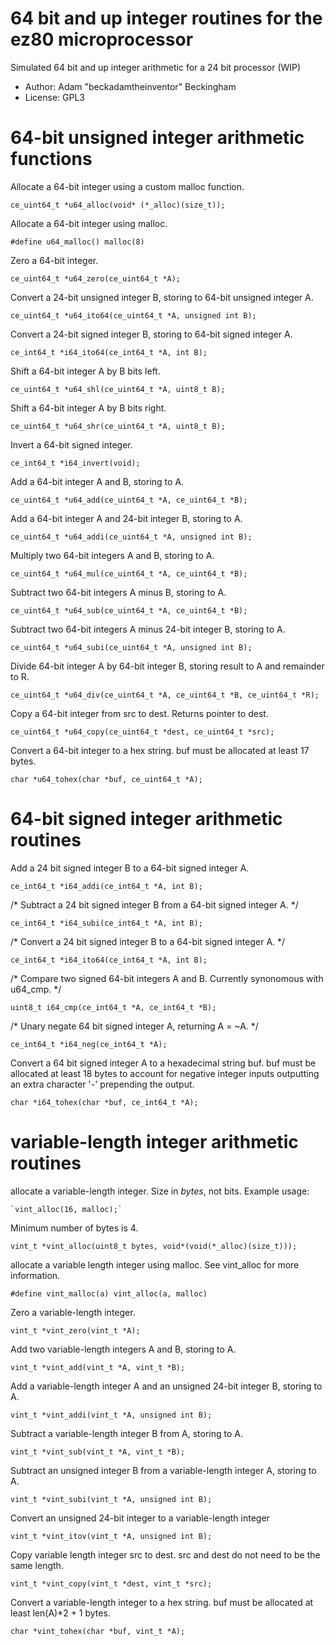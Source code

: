 
# 64 bit and up integer routines for the ez80 microprocessor
Simulated 64 bit and up integer arithmetic for a 24 bit processor (WIP)

+ Author: Adam "beckadamtheinventor" Beckingham
+ License: GPL3

# 64-bit unsigned integer arithmetic functions

Allocate a 64-bit integer using a custom malloc function.

`ce_uint64_t *u64_alloc(void* (*_alloc)(size_t));`

Allocate a 64-bit integer using malloc.

`#define u64_malloc() malloc(8)`

Zero a 64-bit integer.

`ce_uint64_t *u64_zero(ce_uint64_t *A);`

Convert a 24-bit unsigned integer B, storing to 64-bit unsigned integer A.

`ce_uint64_t *u64_ito64(ce_uint64_t *A, unsigned int B);`

Convert a 24-bit signed integer B, storing to 64-bit signed integer A.

`ce_int64_t *i64_ito64(ce_int64_t *A, int B);`

Shift a 64-bit integer A by B bits left.

`ce_uint64_t *u64_shl(ce_uint64_t *A, uint8_t B);`

Shift a 64-bit integer A by B bits right.

`ce_uint64_t *u64_shr(ce_uint64_t *A, uint8_t B);`

Invert a 64-bit signed integer.

`ce_int64_t *i64_invert(void);`

Add a 64-bit integer A and B, storing to A.

`ce_uint64_t *u64_add(ce_uint64_t *A, ce_uint64_t *B);`

Add a 64-bit integer A and 24-bit integer B, storing to A.

`ce_uint64_t *u64_addi(ce_uint64_t *A, unsigned int B);`

Multiply two 64-bit integers A and B, storing to A.

`ce_uint64_t *u64_mul(ce_uint64_t *A, ce_uint64_t *B);`

Subtract two 64-bit integers A minus B, storing to A.

`ce_uint64_t *u64_sub(ce_uint64_t *A, ce_uint64_t *B);`

Subtract two 64-bit integers A minus 24-bit integer B, storing to A.

`ce_uint64_t *u64_subi(ce_uint64_t *A, unsigned int B);`

Divide 64-bit integer A by 64-bit integer B, storing result to A and remainder to R.

`ce_uint64_t *u64_div(ce_uint64_t *A, ce_uint64_t *B, ce_uint64_t *R);`

Copy a 64-bit integer from src to dest. Returns pointer to dest.

`ce_uint64_t *u64_copy(ce_uint64_t *dest, ce_uint64_t *src);`

Convert a 64-bit integer to a hex string. buf must be allocated at least 17 bytes.

`char *u64_tohex(char *buf, ce_uint64_t *A);`


# 64-bit signed integer arithmetic routines

Add a 24 bit signed integer B to a 64-bit signed integer A.

`ce_int64_t *i64_addi(ce_int64_t *A, int B);`

/* Subtract a 24 bit signed integer B from a 64-bit signed integer A. */

`ce_int64_t *i64_subi(ce_int64_t *A, int B);`

/* Convert a 24 bit signed integer B to a 64-bit signed integer A. */

`ce_int64_t *i64_ito64(ce_int64_t *A, int B);`

/* Compare two signed 64-bit integers A and B. Currently synonomous with u64_cmp. */

`uint8_t i64_cmp(ce_int64_t *A, ce_int64_t *B);`

/* Unary negate 64 bit signed integer A, returning A = ~A. */

`ce_int64_t *i64_neg(ce_int64_t *A);`

Convert a 64 bit signed integer A to a hexadecimal string buf. buf must be allocated at least 18 bytes to account for
negative integer inputs outputting an extra character '-' prepending the output.

`char *i64_tohex(char *buf, ce_int64_t *A);`

# variable-length integer arithmetic routines

allocate a variable-length integer. Size in *bytes*, not bits.
Example usage:

	`vint_alloc(16, malloc);`
Minimum number of bytes is 4.

`vint_t *vint_alloc(uint8_t bytes, void*(void(*_alloc)(size_t)));`

allocate a variable length integer using malloc. See vint_alloc for more information.

`#define vint_malloc(a) vint_alloc(a, malloc)`

Zero a variable-length integer.

`vint_t *vint_zero(vint_t *A);`

Add two variable-length integers A and B, storing to A.

`vint_t *vint_add(vint_t *A, vint_t *B);`

Add a variable-length integer A and an unsigned 24-bit integer B, storing to A.

`vint_t *vint_addi(vint_t *A, unsigned int B);`

Subtract a variable-length integer B from A, storing to A.

`vint_t *vint_sub(vint_t *A, vint_t *B);`

Subtract an unsigned integer B from a variable-length integer A, storing to A.

`vint_t *vint_subi(vint_t *A, unsigned int B);`

Convert an unsigned 24-bit integer to a variable-length integer

`vint_t *vint_itov(vint_t *A, unsigned int B);`

Copy variable length integer src to dest. src and dest do not need to be the same length.

`vint_t *vint_copy(vint_t *dest, vint_t *src);`

Convert a variable-length integer to a hex string. buf must be allocated at least len(A)*2 + 1 bytes.

`char *vint_tohex(char *buf, vint_t *A);`

